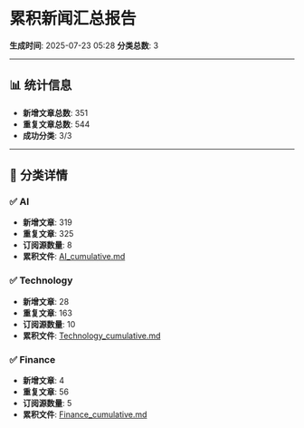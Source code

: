 # 累积新闻汇总报告

**生成时间**: 2025-07-23 05:28
**分类总数**: 3

---

## 📊 统计信息

- **新增文章总数**: 351
- **重复文章总数**: 544
- **成功分类**: 3/3

---

## 📂 分类详情

### ✅ AI
- **新增文章**: 319
- **重复文章**: 325
- **订阅源数量**: 8
- **累积文件**: [AI_cumulative.md](./AI_cumulative.md)

### ✅ Technology
- **新增文章**: 28
- **重复文章**: 163
- **订阅源数量**: 10
- **累积文件**: [Technology_cumulative.md](./Technology_cumulative.md)

### ✅ Finance
- **新增文章**: 4
- **重复文章**: 56
- **订阅源数量**: 5
- **累积文件**: [Finance_cumulative.md](./Finance_cumulative.md)

